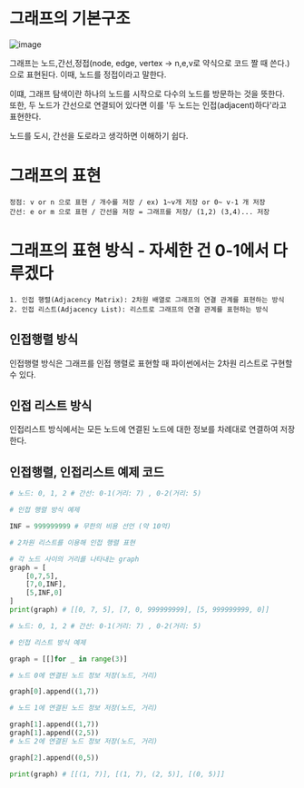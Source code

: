 # 그래프의 기본구조

![image](https://user-images.githubusercontent.com/87055456/136650130-ea5f953d-d1a5-4f44-adce-38a76502218a.png)

그래프는 노드,간선,정접(node, edge, vertex -> n,e,v로 약식으로 코드 짤 때 쓴다.)으로 표현된다. 이때, 노드를 정접이라고 말한다.  

이떄, 그래프 탐색이란 하나의 노드를 시작으로 다수의 노드를 방문하는 것을 뜻한다.  
또한, 두 노드가 간선으로 연결되어 있다면 이를 '두 노드는 인접(adjacent)하다'라고 표현한다.  

노드를 도시, 간선을 도로라고 생각하면 이해하기 쉽다.

# 그래프의 표현
```
정점: v or n 으로 표현 / 개수를 저장 / ex) 1~v개 저장 or 0~ v-1 개 저장
간선: e or m 으로 표현 / 간선을 저장 = 그래프를 저장/ (1,2) (3,4)... 저장
```
# 그래프의 표현 방식 - 자세한 건 0-1에서 다루겠다 
```
1. 인접 행렬(Adjacency Matrix): 2차원 배열로 그래프의 연결 관계를 표현하는 방식  
2. 인접 리스트(Adjacency List): 리스트로 그래프의 연결 관계를 표현하는 방식
```

## 인접행렬 방식 

인접행렬 방식은 그래프를 인접 행렬로 표현할 때 파이썬에서는 2차원 리스트로 구현할 수 있다.

## 인접 리스트 방식

인접리스트 방식에서는 모든 노드에 연결된 노드에 대한 정보를 차례대로 연결하여 저장한다.


## 인접행렬, 인접리스트 예제 코드
``` python
# 노드: 0, 1, 2 # 간선: 0-1(거리: 7) , 0-2(거리: 5)

# 인접 행렬 방식 예제

INF = 999999999 # 무한의 비용 선언 (약 10억)

# 2차원 리스트를 이용해 인접 행렬 표현

# 각 노드 사이의 거리를 나타내는 graph
graph = [
    [0,7,5],
    [7,0,INF],
    [5,INF,0]
]
print(graph) # [[0, 7, 5], [7, 0, 999999999], [5, 999999999, 0]]
```
``` python
# 노드: 0, 1, 2 # 간선: 0-1(거리: 7) , 0-2(거리: 5)

# 인접 리스트 방식 예제

graph = [[]for _ in range(3)]

# 노드 0에 연결된 노드 정보 저장(노드, 거리)

graph[0].append((1,7))

# 노드 1에 연결된 노드 정보 저장(노드, 거리)

graph[1].append((1,7))
graph[1].append((2,5))
# 노드 2에 연결된 노드 정보 저장(노드, 거리)

graph[2].append((0,5))

print(graph) # [[(1, 7)], [(1, 7), (2, 5)], [(0, 5)]]

```

